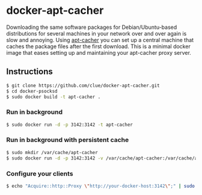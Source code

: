 # docker-apt-cacher

Downloading the same software packages for Debian/Ubuntu-based distributions for several machines in your network over and over again is slow and annoying.
Using [apt-cacher](https://help.ubuntu.com/community/Apt-Cacher-Server) you can set up a central machine that caches the package files after the first download.
This is a minimal docker image that eases setting up and maintaining your apt-cacher proxy server.

## Instructions

```bash
$ git clone https://github.com/clue/docker-apt-cacher.git
$ cd docker-psocksd
$ sudo docker build -t apt-cacher .
```

### Run in background

```bash
$ sudo docker run -d -p 3142:3142 -t apt-cacher
```

### Run in background with persistent cache

```bash
$ sudo mkdir /var/cache/apt-cacher
$ sudo docker run -d -p 3142:3142 -v /var/cache/apt-cacher:/var/cache/apt-cacher -t apt-cacher
```

### Configure your clients

```bash
$ echo "Acquire::http::Proxy \"http://your-docker-host:3142\";" | sudo tee /etc/apt/apt.conf.d/01proxy
```
